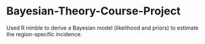 # Bayesian-Theory-Course-Project
Used R nimble to derive a Bayesian model (likelihood and priors) to estimate the region-specific incidence.
